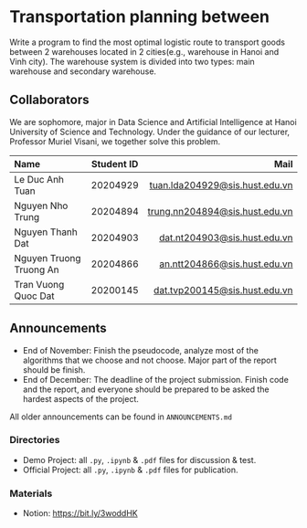 # Transportation planning between
Write a program to find the most optimal logistic route to transport goods between 2 warehouses located in 2 cities(e.g., warehouse in Hanoi and Vinh city). The warehouse system is divided into two types: main warehouse and secondary warehouse.
## Collaborators 
We are sophomore, major in Data Science and Artificial Intelligence at Hanoi University of Science and Technology. Under the guidance of our lecturer, Professor Muriel Visani, we together solve this problem.

| Name                         | Student ID       | Mail                                      |
| :---                         |    :----:        |          ---:                             |
| Le Duc Anh Tuan              | 20204929         | tuan.lda204929@sis.hust.edu.vn            |
| Nguyen Nho Trung             | 20204894         | trung.nn204894@sis.hust.edu.vn            |
| Nguyen Thanh Dat             | 20204903         | dat.nt204903@sis.hust.edu.vn              |
| Nguyen Truong Truong An      | 20204866         | an.ntt204866@sis.hust.edu.vn              |
| Tran Vuong Quoc Dat          | 20200145         | dat.tvp200145@sis.hust.edu.vn             |

## Announcements
- End of November: Finish the pseudocode, analyze most of the algorithms that we choose and not choose. Major part of the report should be finish.
- End of December: The deadline of the project submission. Finish code and the report, and everyone should be prepared to be asked the hardest aspects of the project.

All older announcements can be found in `ANNOUNCEMENTS.md`

### Directories

- Demo Project: all `.py`, `.ipynb` & `.pdf` files for discussion & test.
- Official Project: all `.py`, `.ipynb` & `.pdf` files for publication.

### Materials
* Notion: https://bit.ly/3woddHK

